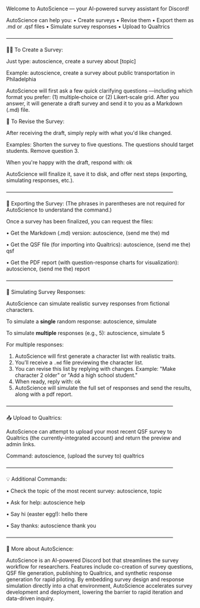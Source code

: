 Welcome to AutoScience — your AI-powered survey assistant for Discord!

AutoScience can help you:
• Create surveys
• Revise them
• Export them as .md or .qsf files
• Simulate survey responses
• Upload to Qualtrics

––––––––––––––––––––––––––––––––––––––––––––––––––––––––––––––––

👩‍🔬 To Create a Survey:

Just type:
    autoscience, create a survey about [topic]

Example:
    autoscience, create a survey about public transportation in Philadelphia

AutoScience will first ask a few quick clarifying questions —including which format you prefer: (1) multiple‑choice or (2) Likert‑scale grid. After you answer, it will generate a draft survey and send it to you as a Markdown (.md) file.

🔁 To Revise the Survey:

After receiving the draft, simply reply with what you'd like changed.

Examples:
    Shorten the survey to five questions. 
    The questions should target students. 
    Remove question 3. 

When you're happy with the draft, respond with:
    ok

AutoScience will finalize it, save it to disk, and offer next steps (exporting, simulating responses, etc.).

––––––––––––––––––––––––––––––––––––––––––––––––––––––––––––––––

📁 Exporting the Survey:
(The phrases in parentheses are not required for AutoScience to understand the command.)

Once a survey has been finalized, you can request the files:

• Get the Markdown (.md) version:
    autoscience, (send me the) md

• Get the QSF file (for importing into Qualtrics):
    autoscience, (send me the) qsf

• Get the PDF report (with question-response charts for visualization):
    autoscience, (send me the) report

––––––––––––––––––––––––––––––––––––––––––––––––––––––––––––––––

🧪 Simulating Survey Responses:

AutoScience can simulate realistic survey responses from fictional characters.

To simulate a **single** random response:
    autoscience, simulate

To simulate **multiple** responses (e.g., 5):
    autoscience, simulate 5

For multiple responses:
1. AutoScience will first generate a character list with realistic traits.
2. You’ll receive a `.md` file previewing the character list.
3. You can revise this list by replying with changes.
    Example: "Make character 2 older" or "Add a high school student."
4. When ready, reply with:
    ok
5. AutoScience will simulate the full set of responses and send the results, along with a pdf report. 

––––––––––––––––––––––––––––––––––––––––––––––––––––––––––––––––

📤 Upload to Qualtrics:

AutoScience can attempt to upload your most recent QSF survey to Qualtrics (the currently-integrated account) and return the preview and admin links. 

Command:
    autoscience, (upload the survey to) qualtrics

––––––––––––––––––––––––––––––––––––––––––––––––––––––––––––––––

💡 Additional Commands:

• Check the topic of the most recent survey:
    autoscience, topic

• Ask for help:
    autoscience help

• Say hi (easter egg!):
    hello there

• Say thanks:
    autoscience thank you

––––––––––––––––––––––––––––––––––––––––––––––––––––––––––––––––

🤖 More about AutoScience: 

AutoScience is an AI-powered Discord bot that streamlines the survey workflow for researchers. 
Features include co-creation of survey questions, QSF file generation, publishing to Qualtrics, and synthetic response generation for rapid piloting. By embedding survey design and response simulation directly into a chat environment, AutoScience accelerates survey development and deployment, lowering the barrier to rapid iteration and data-driven inquiry.